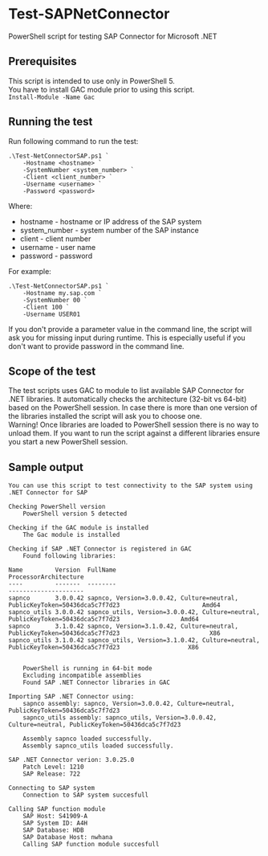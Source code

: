 # Test-SAPNetConnector
PowerShell script for testing SAP Connector for Microsoft .NET

## Prerequisites
This script is intended to use only in PowerShell 5. <br>
You have to install GAC module prior to using this script. <br>
`Install-Module -Name Gac`

## Running the test
Run following command to run the test:

```
.\Test-NetConnectorSAP.ps1 `
    -Hostname <hostname> `
    -SystemNumber <system_number> `
    -Client <client_number> `
    -Username <username> `
    -Password <password> 
```
Where:
- hostname - hostname or IP address of the SAP system
- system_number - system number of the SAP instance
- client - client number 
- username - user name 
- password - password

For example:

```
.\Test-NetConnectorSAP.ps1 `
    -Hostname my.sap.com `
    -SystemNumber 00 `
    -Client 100 `
    -Username USER01 
```
If you don't provide a parameter value in the command line, the script will ask you for missing input during runtime. This is especially useful if you don't want to provide password in the command line.

## Scope of the test
The test scripts uses GAC to module to list available SAP Connector for .NET libraries. It automatically checks the architecture (32-bit vs 64-bit) based on the PowerShell session. In case there is more than one version of the libraries installed the script will ask you to choose one. <br>
Warning! Once libraries are loaded to PowerShell session there is no way to unload them. If you want to run the script against a different libraries ensure you start a new PowerShell session.

## Sample output
```
You can use this script to test connectivity to the SAP system using .NET Connector for SAP

Checking PowerShell version
    PowerShell version 5 detected

Checking if the GAC module is installed
    The Gac module is installed

Checking if SAP .NET Connector is registered in GAC
    Found following libraries:

Name         Version  FullName                                                                         ProcessorArchitecture
----         -------  --------                                                                         ---------------------
sapnco       3.0.0.42 sapnco, Version=3.0.0.42, Culture=neutral, PublicKeyToken=50436dca5c7f7d23                       Amd64
sapnco_utils 3.0.0.42 sapnco_utils, Version=3.0.0.42, Culture=neutral, PublicKeyToken=50436dca5c7f7d23                 Amd64
sapnco       3.1.0.42 sapnco, Version=3.1.0.42, Culture=neutral, PublicKeyToken=50436dca5c7f7d23                         X86
sapnco_utils 3.1.0.42 sapnco_utils, Version=3.1.0.42, Culture=neutral, PublicKeyToken=50436dca5c7f7d23                   X86


    PowerShell is running in 64-bit mode
    Excluding incompatible assemblies
    Found SAP .NET Connector libraries in GAC

Importing SAP .NET Connector using:
    sapnco assembly: sapnco, Version=3.0.0.42, Culture=neutral, PublicKeyToken=50436dca5c7f7d23
    sapnco_utils assembly: sapnco_utils, Version=3.0.0.42, Culture=neutral, PublicKeyToken=50436dca5c7f7d23

    Assembly sapnco loaded successfully.
    Assembly sapnco_utils loaded successfully.

SAP .NET Connector verion: 3.0.25.0
    Patch Level: 1210
    SAP Release: 722

Connecting to SAP system
    Connection to SAP system succesfull

Calling SAP function module
    SAP Host: S41909-A
    SAP System ID: A4H
    SAP Database: HDB
    SAP Database Host: nwhana
    Calling SAP function module succesfull
```